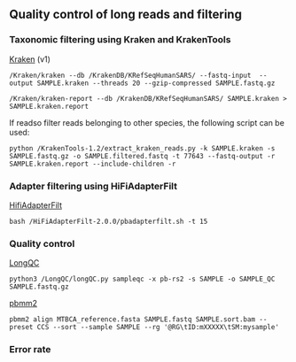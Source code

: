 ## Quality control of long reads and filtering



### Taxonomic filtering using Kraken and KrakenTools

[Kraken](https://ccb.jhu.edu/software/kraken/) (v1)

```
/Kraken/kraken --db /KrakenDB/KRefSeqHumanSARS/ --fastq-input  --output SAMPLE.kraken --threads 20 --gzip-compressed SAMPLE.fastq.gz

/Kraken/kraken-report --db /KrakenDB/KRefSeqHumanSARS/ SAMPLE.kraken > SAMPLE.kraken.report
```

If readso filter reads belonging to other species, the following script can be used:

```
python /KrakenTools-1.2/extract_kraken_reads.py -k SAMPLE.kraken -s SAMPLE.fastq.gz -o SAMPLE.filtered.fastq -t 77643 --fastq-output -r SAMPLE.kraken.report --include-children -r
```

### Adapter filtering using HiFiAdapterFilt

[HifiAdapterFilt](https://github.com/sheinasim-USDA/HiFiAdapterFilt)

```
bash /HiFiAdapterFilt-2.0.0/pbadapterfilt.sh -t 15
```

### Quality control

[LongQC](https://github.com/yfukasawa/LongQC)

```
python3 /LongQC/longQC.py sampleqc -x pb-rs2 -s SAMPLE -o SAMPLE_QC SAMPLE.fastq.gz
```

[pbmm2](https://github.com/PacificBiosciences/pbmm2)
```
pbmm2 align MTBCA_reference.fasta SAMPLE.fastq SAMPLE.sort.bam --preset CCS --sort --sample SAMPLE --rg '@RG\tID:mXXXXX\tSM:mysample'
```

### Error rate

```
```
